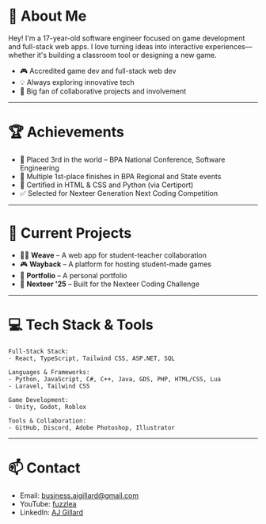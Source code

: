 # 👋 About Me

Hey! I'm a 17-year-old software engineer focused on game development and full-stack web apps. I love turning ideas into interactive experiences—whether it's building a classroom tool or designing a new game.

- 🎮 Accredited game dev and full-stack web dev
- 💡 Always exploring innovative tech
- 🤝 Big fan of collaborative projects and involvement

---

# 🏆 Achievements

- 🥉 Placed 3rd in the world – BPA National Conference, Software Engineering  
- 🥇 Multiple 1st-place finishes in BPA Regional and State events  
- 📜 Certified in HTML & CSS and Python (via Certiport)  
- ✅ Selected for Nexteer Generation Next Coding Competition  

---

# 🚧 Current Projects

- 🧑‍🏫 **Weave** – A web app for student-teacher collaboration  
- 🎮 **Wayback** – A platform for hosting student-made games
- 🎨 **Portfolio** – A personal portfolio
- 🏁 **Nexteer '25** – Built for the Nexteer Coding Challenge

---

# 💻 Tech Stack & Tools

```
Full-Stack Stack:
- React, TypeScript, Tailwind CSS, ASP.NET, SQL

Languages & Frameworks:  
- Python, JavaScript, C#, C++, Java, GDS, PHP, HTML/CSS, Lua
- Laravel, Tailwind CSS

Game Development:
- Unity, Godot, Roblox

Tools & Collaboration:  
- GitHub, Discord, Adobe Photoshop, Illustrator
```

---

# 📫 Contact

- Email: business.ajgillard@gmail.com
- YouTube: [fuzzlea](https://youtube.com/fuzzlea)
- LinkedIn: [AJ Gillard](https://www.linkedin.com/in/aaron-gillard-670343342/) 
